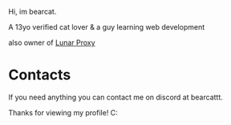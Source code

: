 
Hi, im bearcat.

A 13yo verified cat lover & a guy learning web development

also owner of [Lunar Proxy](https://github.com/Lunar-Proxy/Lunar/tree/main)


# Contacts

If you need anything you can contact me on discord at bearcattt.

Thanks for viewing my profile! C:
